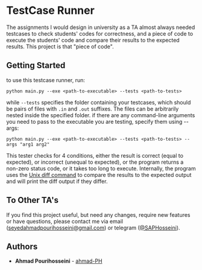
# TestCase Runner

The assignments I would design in university as a TA almost always needed testcases to check students' codes for correctness, and a piece of code to execute the students' code and compare their results to the expected results. This project is that "piece of code".

## Getting Started
to use this testcase runner, run:
```
python main.py --exe <path-to-executable> --tests <path-to-tests>
```
while `--tests` specifies the folder containing your testcases, which should be pairs of files with `.in` and `.out` suffixes. The files can be arbitrarily nested inside the specified folder. if there are any command-line arguments you need to pass to the executable you are testing, specify them using --args:
```
python main.py --exe <path-to-executable> --tests <path-to-tests> --args "arg1 arg2"
```
This tester checks for 4 conditions, either the result is correct (equal to expected), or incorrect (unequal to expected), or the program returns a non-zero status code, or it takes too long to execute. Internally, the program uses the [Unix diff command](https://man7.org/linux/man-pages/man1/diff.1.html) to compare the results to the expected output and will print the diff output if they differ.

## To Other TA's

If you find this project useful, but need any changes, require new features or have questions, please contact me via email ([seyedahmadpourihosseini@gmail.com](mailto:seyedahmadpourihosseini@gmail.com)) or telegram ([@SAPHosseini](https://telegram.me/SAPHosseini)).

## Authors

* **Ahmad Pourihosseini** - [ahmad-PH](https://github.com/ahmad-PH)
